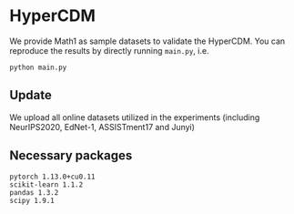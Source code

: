 # HyperCDM

We provide Math1 as sample datasets to validate the HyperCDM. You can reproduce the results by directly running `main.py`, i.e.
```
python main.py
```

## Update
We upload all online datasets utilized in the experiments (including NeurIPS2020, EdNet-1, ASSISTment17 and Junyi)

## Necessary packages
```
pytorch 1.13.0+cu0.11
scikit-learn 1.1.2
pandas 1.3.2
scipy 1.9.1
```
